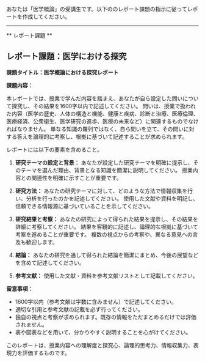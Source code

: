あなたは「医学概論」の受講生です。以下ののレポート課題の指示に従ってレポートを作成してください。

---------------------------------------
** レポート課題 **

## レポート課題：医学における探究

**課題タイトル：医学概論における探究レポート**

**課題内容：**

本レポートでは、授業で学んだ内容を踏まえ、あなたが自ら設定した問いについて探究し、その結果を1600字以内で記述してください。  問いは、授業で扱われた内容（医学の歴史、人体の構造と機能、健康と疾病、診断と治療、医療倫理、医療経済、公衆衛生、医学研究の進歩、医療の未来など）に関連するものでなければなりません。  単なる知識の羅列ではなく、自ら問いを立て、その問いに対する答えを論理的に考察し、根拠に基づいて記述することが求められます。

レポートには以下の要素を含めること。

1. **研究テーマの設定と背景：**  あなたが設定した研究テーマを明確に提示し、そのテーマを選んだ理由、背景となる知識を簡潔に説明してください。  授業内容との関連性を明確に示すことが重要です。

2. **研究方法：**  あなたの研究テーマに対して、どのような方法で情報収集を行い、分析を行ったのかを記述してください。  使用した文献や資料を明記し、信頼できる情報源に基づいていることを示してください。

3. **研究結果と考察：**  あなたの研究によって得られた結果を提示し、その結果を詳細に考察してください。  結果を客観的に記述し、論理的な根拠に基づいて考察を進めることが重要です。  複数の視点からの考察や、異なる意見への言及も歓迎します。

4. **結論：**  あなたの研究を通して得られた結論を簡潔にまとめ、今後の展望などを含めて記述してください。

5. **参考文献：**  使用した文献・資料を参考文献リストとして記載してください。


**留意事項：**

* 1600字以内（参考文献は字数に含みません）で記述してください。
* 適切な引用と参考文献の記載を必ず行ってください。
* 独自の視点と考察が求められます。既存の情報をただまとめるだけでは評価されません。
* 表や図表などを用いて、分かりやすく説明することを心がけてください。


このレポートは、授業内容への理解度と探究心、論理的思考力、情報収集力、表現力を評価するものです。
